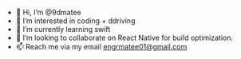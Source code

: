 - 👋 Hi, I’m @9dmatee
- 👀 I’m interested in coding + ddriving
- 🌱 I’m currently learning swift
- 💞️ I’m looking to collaborate on React Native for build optimization.
- 📫 Reach me via my email engrmatee01@gmail.com

<!---
9dmatee/9dmatee is a ✨ special ✨ repository because its `README.md` (this file) appears on your GitHub profile.
You can click the Preview link to take a look at your changes.
--->
